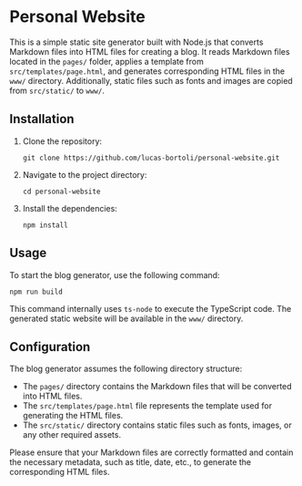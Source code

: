 # Personal Website

This is a simple static site generator built with Node.js that converts Markdown files into HTML files for creating a blog. It reads Markdown files located in the `pages/` folder, applies a template from `src/templates/page.html`, and generates corresponding HTML files in the `www/` directory. Additionally, static files such as fonts and images are copied from `src/static/` to `www/`.

## Installation

1. Clone the repository:

   ```shell
   git clone https://github.com/lucas-bortoli/personal-website.git
   ```

2. Navigate to the project directory:

   ```shell
   cd personal-website
   ```

3. Install the dependencies:

   ```shell
   npm install
   ```

## Usage

To start the blog generator, use the following command:

```shell
npm run build
```

This command internally uses `ts-node` to execute the TypeScript code. The generated static website will be available in the `www/` directory.

## Configuration

The blog generator assumes the following directory structure:

- The `pages/` directory contains the Markdown files that will be converted into HTML files.
- The `src/templates/page.html` file represents the template used for generating the HTML files.
- The `src/static/` directory contains static files such as fonts, images, or any other required assets.

Please ensure that your Markdown files are correctly formatted and contain the necessary metadata, such as title, date, etc., to generate the corresponding HTML files.
